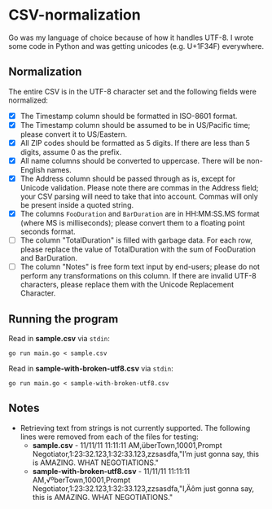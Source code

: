# CSV-normalization
Go was my language of choice because of how it handles UTF-8. I wrote some code in Python and was getting unicodes (e.g. U+1F34F) everywhere.

## Normalization
The entire CSV is in the UTF-8 character set and the following fields were normalized:

- [x] The Timestamp column should be formatted in ISO-8601 format.
- [x] The Timestamp column should be assumed to be in US/Pacific time; please convert it to US/Eastern.
- [x] All ZIP codes should be formatted as 5 digits. If there are less than 5 digits, assume 0 as the prefix.
- [x] All name columns should be converted to uppercase. There will be non-English names.
- [x] The Address column should be passed through as is, except for Unicode validation. Please note there are commas in the Address field; your CSV parsing will need to take that into account. Commas will only be present inside a quoted string.
- [x] The columns `FooDuration` and `BarDuration` are in HH:MM:SS.MS format (where MS is milliseconds); please convert them to a floating point seconds format.
- [ ] The column "TotalDuration" is filled with garbage data. For each row, please replace the value of TotalDuration with the sum of FooDuration and BarDuration.
- [ ] The column "Notes" is free form text input by end-users; please do not perform any transformations on this column. If there are invalid UTF-8 characters, please replace them with the Unicode Replacement Character.

## Running the program
Read in **sample.csv** via `stdin`:
```
go run main.go < sample.csv
```

Read in **sample-with-broken-utf8.csv** via `stdin`:
```
go run main.go < sample-with-broken-utf8.csv
```

## Notes
* Retrieving text from strings is not currently supported. The following lines were removed from each of the files for testing:
  * **sample.csv** - 11/11/11 11:11:11 AM,überTown,10001,Prompt Negotiator,1:23:32.123,1:32:33.123,zzsasdfa,"I’m just gonna say, this is AMAZING. WHAT NEGOTIATIONS."
  * **sample-with-broken-utf8.csv** - 11/11/11 11:11:11 AM,√ºberTown,10001,Prompt Negotiator,1:23:32.123,1:32:33.123,zzsasdfa,"I‚Äôm just gonna say, this is AMAZING. WHAT NEGOTIATIONS."
